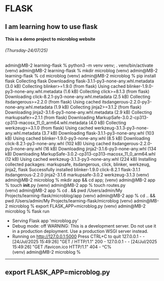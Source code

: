 # FLASK
## I am learning how to use flask
#### This is a demo project to microblog website
###### (Thursday-24/07/25)
admin@MB-2 learning-flask % python3 -m venv venv; . venv/bin/activate 
(venv) admin@MB-2 learning-flask % mkdir microblog
(venv) admin@MB-2 learning-flask % cd microblog
(venv) admin@MB-2 microblog %  pip install flask
Collecting flask
  Downloading flask-3.1.1-py3-none-any.whl.metadata (3.0 kB)
Collecting blinker>=1.9.0 (from flask)
  Using cached blinker-1.9.0-py3-none-any.whl.metadata (1.6 kB)
Collecting click>=8.1.3 (from flask)
  Downloading click-8.2.1-py3-none-any.whl.metadata (2.5 kB)
Collecting itsdangerous>=2.2.0 (from flask)
  Using cached itsdangerous-2.2.0-py3-none-any.whl.metadata (1.9 kB)
Collecting jinja2>=3.1.2 (from flask)
  Downloading jinja2-3.1.6-py3-none-any.whl.metadata (2.9 kB)
Collecting markupsafe>=2.1.1 (from flask)
  Downloading MarkupSafe-3.0.2-cp313-cp313-macosx_11_0_arm64.whl.metadata (4.0 kB)
Collecting werkzeug>=3.1.0 (from flask)
  Using cached werkzeug-3.1.3-py3-none-any.whl.metadata (3.7 kB)
Downloading flask-3.1.1-py3-none-any.whl (103 kB)
Using cached blinker-1.9.0-py3-none-any.whl (8.5 kB)
Downloading click-8.2.1-py3-none-any.whl (102 kB)
Using cached itsdangerous-2.2.0-py3-none-any.whl (16 kB)
Downloading jinja2-3.1.6-py3-none-any.whl (134 kB)
Downloading MarkupSafe-3.0.2-cp313-cp313-macosx_11_0_arm64.whl (12 kB)
Using cached werkzeug-3.1.3-py3-none-any.whl (224 kB)
Installing collected packages: markupsafe, itsdangerous, click, blinker, werkzeug, jinja2, flask
Successfully installed blinker-1.9.0 click-8.2.1 flask-3.1.1 itsdangerous-2.2.0 jinja2-3.1.6 markupsafe-3.0.2 werkzeug-3.1.3
(venv) admin@MB-2 microblog % mkdir app && cd app;
(venv) admin@MB-2 app % touch __init__.py
(venv) admin@MB-2 app % touch routes.py  
(venv) admin@MB-2 app % cd . && pwd
/Users/admin/My Projects/learning-flask/microblog/app
(venv) admin@MB-2 app % cd .. && pwd
/Users/admin/My Projects/learning-flask/microblog
(venv) admin@MB-2 microblog % export FLASK_APP=microblog.py
(venv) admin@MB-2 microblog % flask run
 * Serving Flask app 'microblog.py'
 * Debug mode: off
WARNING: This is a development server. Do not use it in a production deployment. Use a production WSGI server instead.
 * Running on http://127.0.0.1:5000
Press CTRL+C to quit
127.0.0.1 - - [24/Jul/2025 15:49:26] "GET / HTTP/1.1" 200 -
127.0.0.1 - - [24/Jul/2025 15:49:26] "GET /favicon.ico HTTP/1.1" 404 -
^C%                                                                                                                       
(venv) admin@MB-2 microblog % 
---
export FLASK_APP=microblog.py
---
